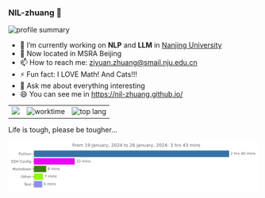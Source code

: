 ### NIL-zhuang 👋

<!-- ![github stats](https://github-readme-stats.vercel.app/api?username=NIL-zhuang&show_icons=true&theme=dracula) -->

![profile summary](https://github-profile-summary-cards.vercel.app/api/cards/profile-details?username=NIL-zhuang&theme=2077)

- 🔭 I’m currently working on **NLP** and **LLM** in [Nanjing University](https://www.nju.edu.cn/)
- 📍 Now located in MSRA Beijing
- 📫 How to reach me: ziyuan.zhuang@smail.nju.edu.cn
- ⚡ Fun fact: I LOVE Math! And Cats!!!
- 💬 Ask me about everything interesting
- 😄 You can see me in https://nil-zhuang.github.io/

<table frame=void>
  <tbody>
    <tr>
      <td><img src="http://github-profile-summary-cards.vercel.app/api/cards/stats?username=NIL-zhuang&theme=2077"></td>
      <td><img src="http://github-profile-summary-cards.vercel.app/api/cards/productive-time?username=NIL-zhuang&theme=2077&utcOffset=8" alt="worktime"></td>
      <td><img src="http://github-profile-summary-cards.vercel.app/api/cards/repos-per-language?username=NIL-zhuang&theme=2077" alt="top lang"></td>
    </tr>
  </tbody>
</table>

<!-- ![language](https://github-readme-stats.vercel.app/api/top-langs/?username=NIL-zhuang&hide=html,tex&layout=compact&theme=dark) -->

Life is tough, please be tougher...

<img
  src="https://github.com/NIL-zhuang/NIL-zhuang/blob/master/images/stat.svg"
  alt="Avinal WakaTime Activity"
/>
